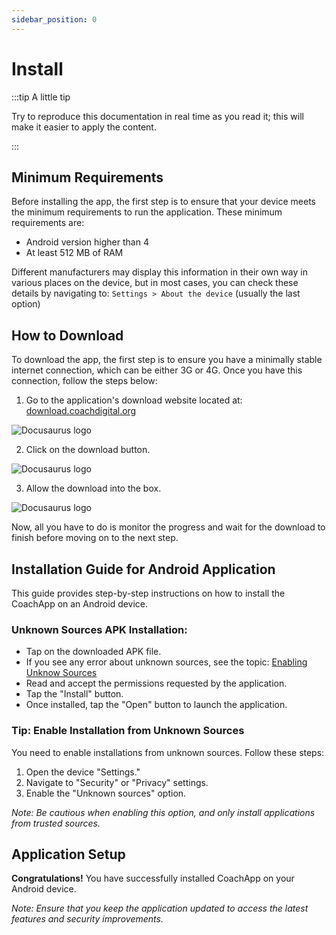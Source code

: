 ```yaml
---
sidebar_position: 0
---
```


# Install

:::tip A little tip

Try to reproduce this documentation in real time as you read it; this will make it easier to apply the content.

:::

## Minimum Requirements

Before installing the app, the first step is to ensure that your device meets the minimum requirements to run the application. These minimum requirements are:

- Android version higher than 4
- At least 512 MB of RAM

Different manufacturers may display this information in their own way in various places on the device, but in most cases, you can check these details by navigating to:
`Settings > About the device` (usually the last option)

## How to Download

To download the app, the first step is to ensure you have a minimally stable internet connection, which can be either 3G or 4G. Once you have this connection, follow the steps below:

1. Go to the application's download website located at: [download.coachdigital.org](http://download.coachdigital.org)

![Docusaurus logo](/img/install/url.png)

2. Click on the download button.

![Docusaurus logo](/img/install/download.png)

3. Allow the download into the box.

![Docusaurus logo](/img/install/permission.png)

Now, all you have to do is monitor the progress and wait for the download to finish before moving on to the next step.

## Installation Guide for Android Application

This guide provides step-by-step instructions on how to install the CoachApp on an Android device.

### Unknown Sources APK Installation:

- Tap on the downloaded APK file.
- If you see any error about unknown sources, see the topic: [Enabling Unknow Sources](./installation#tip-enable-installation-from-unknown-sources)
- Read and accept the permissions requested by the application.
- Tap the "Install" button.
- Once installed, tap the "Open" button to launch the application.

### Tip: Enable Installation from Unknown Sources

You need to enable installations from unknown sources. Follow these steps:

1. Open the device "Settings."
2. Navigate to "Security" or "Privacy" settings.
3. Enable the "Unknown sources" option.

_Note: Be cautious when enabling this option, and only install applications from trusted sources._

## Application Setup

<!-- Follow the on-screen [basic usage](./basic-usage/create-a-page) to set up the application, including any account creation or login processes. -->

**Congratulations!** You have successfully installed CoachApp on your Android device.

_Note: Ensure that you keep the application updated to access the latest features and security improvements._
